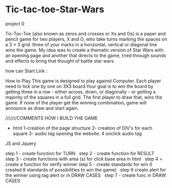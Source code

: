 # Tic-tac-toe-Star-Wars

project 0

Tic-Tac-Toe (also known as zeros and crosses or Xs and Os) is a paper and pencil game for two players, X and O, who take turns marking the spaces on a 3 × 3 grid. three of your marks in a horizontal, vertical or diagonal line wins the game. My idea was to create a thematic version of Star Wars with an opening page and another that directs to the game, tried through sounds and effects to bring that thought of battle star wars.

how can Start
Link : 


How to Play
This game is designed to play against Computer. Each player need to tick one by one on 3X3 board.Your goal is to win the board by getting three in a row - either across, down, or diagonally - or getting a majority of the squares in a full grid. The first player to draw that, wins the game. If none of the player get the winning combination, game will announce as draw and start again.

///////COMMENTS HOW I BUILD YHE GAME 

- html 
1-creation of the page structure
2- creation of DIV's for each square
3- audio tag opening the website.
4 onclick audio tag

JS and Jquery

step 1 - create function for TURN
  step 2 - create function for RESULT
  step 3 - create functions with area (s) for click base area in html
  step 4 = create a function for verify winner
step 5 - create standards for win (I created 8 standards of possibilities to win the game)
  step 6 create alert for the winner using tag alert or in DRAW CASES
  step 7 - create func in DRAW CASES
